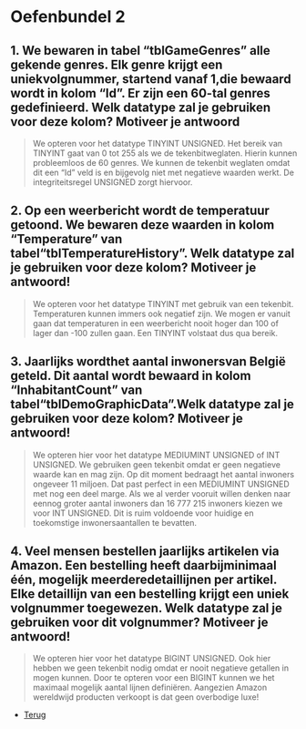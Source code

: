 # Oefenbundel 2

## 1. We bewaren in tabel “tblGameGenres” alle gekende genres. Elk genre krijgt een uniekvolgnummer, startend vanaf 1,die bewaard wordt in kolom “Id”. Er zijn een 60-tal genres gedefinieerd. Welk datatype zal je gebruiken voor deze kolom? Motiveer je antwoord

> We opteren voor het datatype TINYINT UNSIGNED. Het bereik van TINYINT gaat van 0 tot 255 als we de tekenbitweglaten. Hierin kunnen probleemloos de 60 genres. We kunnen de tekenbit weglaten omdat dit een “Id” veld is en bijgevolg niet met negatieve waarden werkt. De integriteitsregel UNSIGNED zorgt hiervoor.

## 2. Op een weerbericht wordt de temperatuur getoond. We bewaren deze waarden in kolom “Temperature” van tabel“tblTemperatureHistory”. Welk datatype zal je gebruiken voor deze kolom? Motiveer je antwoord!

> We opteren voor het datatype TINYINT met gebruik van een tekenbit. Temperaturen kunnen immers ook negatief zijn. We mogen er vanuit gaan dat temperaturen in een weerbericht nooit hoger dan 100 of lager dan -100 zullen gaan. Een TINYINT volstaat dus qua bereik.

## 3. Jaarlijks wordthet aantal inwonersvan België geteld. Dit aantal wordt bewaard in kolom “InhabitantCount” van tabel“tblDemoGraphicData”.Welk datatype zal je gebruiken voor deze kolom? Motiveer je antwoord!

> We opteren hier voor het datatype MEDIUMINT UNSIGNED of INT UNSIGNED. We gebruiken geen tekenbit omdat er geen negatieve waarde kan en mag zijn. Op dit moment bedraagt het aantal inwoners ongeveer 11 miljoen. Dat past perfect in een MEDIUMINT UNSIGNED met nog een deel marge. Als we al verder vooruit willen denken naar eennog groter aantal inwoners dan 16 777 215 inwoners kiezen we voor INT UNSIGNED. Dit is ruim voldoende voor huidige en toekomstige inwonersaantallen te bevatten.

## 4. Veel mensen bestellen jaarlijks artikelen via Amazon. Een bestelling heeft daarbijminimaal één, mogelijk meerderedetaillijnen per artikel. Elke detaillijn van een bestelling krijgt een uniek volgnummer toegewezen. Welk datatype zal je gebruiken voor dit volgnummer? Motiveer je antwoord!

> We opteren hier voor het datatype BIGINT UNSIGNED. Ook hier hebben we geen tekenbit nodig omdat er nooit negatieve getallen in mogen kunnen. Door te opteren voor een BIGINT kunnen we het maximaal mogelijk aantal lijnen definiëren. Aangezien Amazon wereldwijd producten verkoopt is dat geen overbodige luxe!

- [Terug](../Deel2.md)